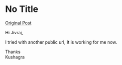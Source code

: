 # No Title

[Original Post](https://discourse.onlinedegree.iitm.ac.in/t/161120/39)

<p>Hi Jivraj,</p>
<p>I tried with another public url, It is working for me now.</p>
<p>Thanks<br>
Kushagra</p>